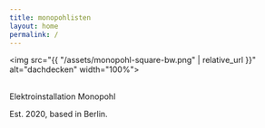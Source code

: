 ```yaml
---
title: monopohlisten
layout: home
permalink: /
---
```


<img src="{{ "/assets/monopohl-square-bw.png" | relative_url }}" alt="dachdecken" width="100%">

<link rel="shortcut icon" type="image/x-icon" href="favicon.ico">

<br>
Elektroinstallation Monopohl

Est. 2020, based in Berlin.
